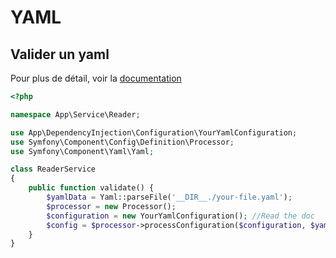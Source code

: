 YAML
====

Valider un yaml
---------------

Pour plus de détail, voir la [documentation](https://symfony.com/doc/current/components/config/definition.html)

```php
<?php

namespace App\Service\Reader;

use App\DependencyInjection\Configuration\YourYamlConfiguration;
use Symfony\Component\Config\Definition\Processor;
use Symfony\Component\Yaml\Yaml;

class ReaderService
{
    public function validate() {
        $yamlData = Yaml::parseFile('__DIR__./your-file.yaml');
        $processor = new Processor();
        $configuration = new YourYamlConfiguration(); //Read the doc
        $config = $processor->processConfiguration($configuration, $yamlData);
    }        
}
```